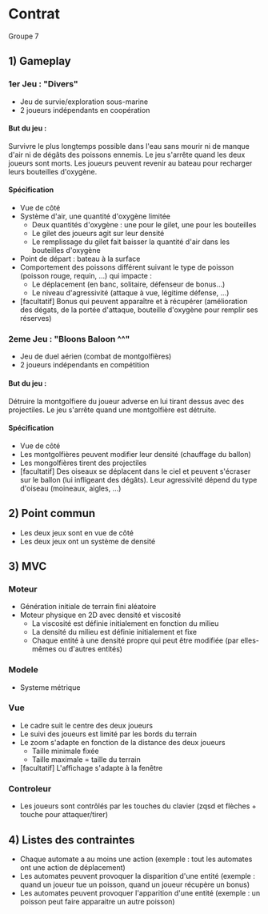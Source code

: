 # Contrat
Groupe 7

## 1) Gameplay

### 1er Jeu : "Divers"
- Jeu de survie/exploration sous-marine
- 2 joueurs indépendants en coopération

#### But du jeu :
Survivre le plus longtemps possible dans l'eau sans mourir ni de manque d'air ni de dégâts des poissons ennemis. Le jeu s'arrête quand les deux joueurs sont morts. Les joueurs peuvent revenir au bateau pour recharger leurs bouteilles d'oxygène.

#### Spécification
- Vue de côté
- Système d'air, une quantité d'oxygène limitée
    - Deux quantités d'oxygène : une pour le gilet, une pour les bouteilles
    - Le gilet des joueurs agit sur leur densité
    - Le remplissage du gilet fait baisser la quantité d'air dans les bouteilles d'oxygène
- Point de départ : bateau à la surface
- Comportement des poissons différent suivant le type de poisson (poisson rouge, requin, ...) qui impacte :
    - Le déplacement (en banc, solitaire, défenseur de bonus...)
    - Le niveau d'agressivité (attaque à vue, légitime défense, ...)
- [facultatif] Bonus qui peuvent apparaître et à récupérer (amélioration des dégats, de la portée d'attaque, bouteille d'oxygène pour remplir ses réserves)

### 2eme Jeu : "Bloons Baloon ^^"
- Jeu de duel aérien (combat de montgolfières)
- 2 joueurs indépendants en compétition

#### But du jeu : 
Détruire la montgolfiere du joueur adverse en lui tirant dessus avec des projectiles. Le jeu s'arrête quand une montgolfière est détruite.

#### Spécification
- Vue de côté
- Les montgolfières peuvent modifier leur densité (chauffage du ballon)
- Les mongolfières tirent des projectiles
- [facultatif] Des oiseaux se déplacent dans le ciel et peuvent s'écraser sur le ballon (lui infligeant des dégâts). Leur agressivité dépend du type d'oiseau (moineaux, aigles, ...)

## 2) Point commun
- Les deux jeux sont en vue de côté
- Les deux jeux ont un système de densité
  
## 3) MVC
### Moteur
- Génération initiale de terrain fini aléatoire
- Moteur physique en 2D avec densité et viscosité
    - La viscosité est définie initialement en fonction du milieu
    - La densité du milieu est définie initialement et fixe
    - Chaque entité à une densité propre qui peut être modifiée (par elles-mêmes ou d'autres entités)

### Modele
- Systeme métrique

### Vue
- Le cadre suit le centre des deux joueurs
- Le suivi des joueurs est limité par les bords du terrain
- Le zoom s'adapte en fonction de la distance des deux joueurs
    - Taille minimale fixée
    - Taille maximale = taille du terrain
- [facultatif] L'affichage s'adapte à la fenêtre

### Controleur
- Les joueurs sont contrôlés par les touches du clavier (zqsd et flèches + touche pour attaquer/tirer)

## 4) Listes des contraintes
 - Chaque automate a au moins une action (exemple : tout les automates ont une action de déplacement)
 - Les automates peuvent provoquer la disparition d'une entité (exemple : quand un joueur tue un poisson, quand un joueur récupère un bonus)
 - Les automates peuvent provoquer l'apparition d'une entité (exemple : un poisson peut faire apparaitre un autre poisson)
